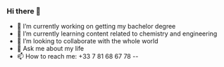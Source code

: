 ### Hi there 👋



- 🔭 I’m currently working on getting my bachelor degree
- 🌱 I’m currently learning content related to chemistry and engineering
- 👯 I’m looking to collaborate with the whole world
- 💬 Ask me about my life
- 📫 How to reach me: +33 7 81 68 67 78
--
